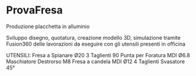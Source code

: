 # ProvaFresa
Produzione placchetta in alluminio

Sviluppo disegno, quotatura, creazione modello 3D, simulazione tramite Fusion360 delle lavorazioni da eseguire con gli utensili presenti in officina

UTENSILI:
Fresa a Spianare Ø20 3 Taglienti 90
Punta per Foratura MDI Ø6.8
Maschiatore Destrorso M8
Fresa a candela MDI Ø12 4 Taglienti
Svasatore 45°



